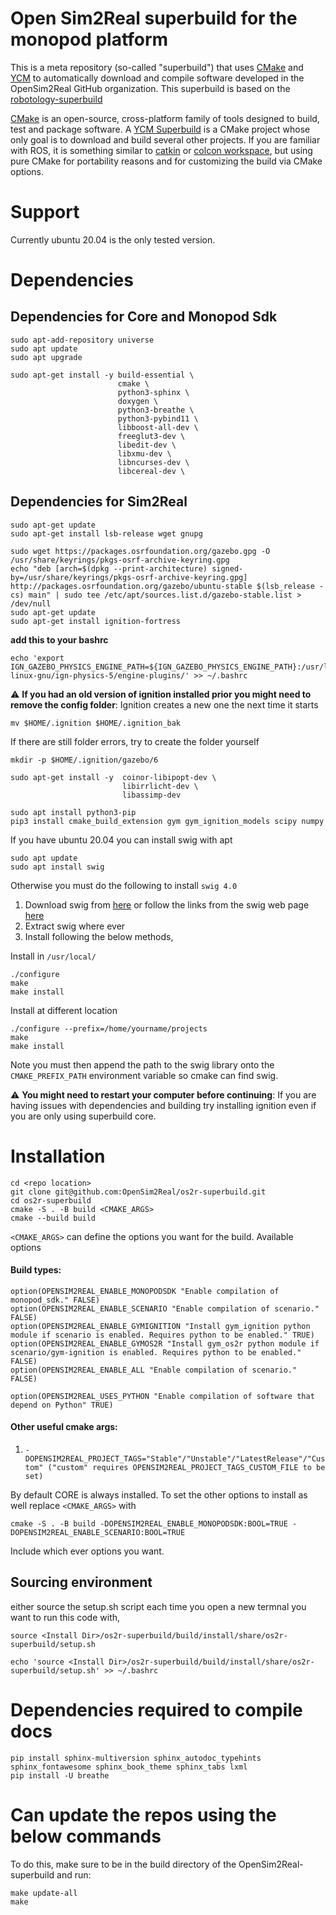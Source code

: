 # Open Sim2Real superbuild for the monopod platform

This is a meta repository (so-called "superbuild") that uses [CMake](https://cmake.org/) and [YCM](https://github.com/robotology/ycm) to automatically
download and compile software developed in the OpenSim2Real GitHub organization. This superbuild is based on the [robotology-superbuild](https://github.com/robotology/robotology-superbuild)

[CMake](https://cmake.org/) is an open-source, cross-platform family of tools designed to build, test and package software.
A [YCM Superbuild](http://robotology.github.io/ycm/gh-pages/git-master/index.html#superbuild) is a CMake project whose only goal is to download and build several other projects.
If you are familiar with ROS, it is something similar to [catkin](http://wiki.ros.org/catkin/workspaces) or [colcon workspace](https://colcon.readthedocs.io/en/released/user/quick-start.html), but using pure CMake for portability reasons and for customizing the build via CMake options.

<!-- Furthermore, the `robotology-superbuild` also contains some infrastructure to build **binaries** of the contained projects for some platforms.
You can read more about the superbuild concept in [YCM documentation](http://robotology.github.io/ycm/gh-pages/latest/index.html) or in the [related IRC paper](http://lornat75.github.io/papers/2018/domenichelli-irc.pdf). -->
# Support
Currently ubuntu 20.04 is the only tested version.

# Dependencies

## Dependencies for Core and Monopod Sdk

```
sudo apt-add-repository universe
sudo apt update
sudo apt upgrade
```

```
sudo apt-get install -y build-essential \
                        cmake \
                        python3-sphinx \
                        doxygen \
                        python3-breathe \
                        python3-pybind11 \
                        libboost-all-dev \
                        freeglut3-dev \
                        libedit-dev \
                        libxmu-dev \
                        libncurses-dev \
                        libcereal-dev \
```

## Dependencies for Sim2Real

```
sudo apt-get update
sudo apt-get install lsb-release wget gnupg
```

```
sudo wget https://packages.osrfoundation.org/gazebo.gpg -O /usr/share/keyrings/pkgs-osrf-archive-keyring.gpg
echo "deb [arch=$(dpkg --print-architecture) signed-by=/usr/share/keyrings/pkgs-osrf-archive-keyring.gpg] http://packages.osrfoundation.org/gazebo/ubuntu-stable $(lsb_release -cs) main" | sudo tee /etc/apt/sources.list.d/gazebo-stable.list > /dev/null
sudo apt-get update
sudo apt-get install ignition-fortress
```

**add this to your bashrc**

```
echo 'export IGN_GAZEBO_PHYSICS_ENGINE_PATH=${IGN_GAZEBO_PHYSICS_ENGINE_PATH}:/usr/lib/x86_64-linux-gnu/ign-physics-5/engine-plugins/' >> ~/.bashrc
```

:warning: **If you had an old version of ignition installed prior you might need to remove the config folder**: Ignition creates a new one the next time it starts
```
mv $HOME/.ignition $HOME/.ignition_bak
```
If there are still folder errors, try to create the folder yourself
```
mkdir -p $HOME/.ignition/gazebo/6
```

```
sudo apt-get install -y  coinor-libipopt-dev \
                         libirrlicht-dev \
                         libassimp-dev
```

```
sudo apt install python3-pip
pip3 install cmake_build_extension gym gym_ignition_models scipy numpy
```

If you have ubuntu 20.04 you can install swig with apt
```
sudo apt update
sudo apt install swig
```

Otherwise you must do the following to install `swig 4.0`
1. Download swig from [here](https://sourceforge.net/projects/swig/files/swigwin/swigwin-4.0.2/swigwin-4.0.2.zip/download?use_mirror=newcontinuum) or follow the links from the swig web page [here](http://www.swig.org/download.html)
2. Extract swig where ever
3. Install following the below methods,

Install in `/usr/local/`
```
./configure
make
make install
```

Install at different location
```
./configure --prefix=/home/yourname/projects
make
make install
```
Note you must then append the path to the swig library onto the `CMAKE_PREFIX_PATH` environment variable so cmake can find swig.

:warning: **You might need to restart your computer before continuing**: If you are having issues with dependencies and building try installing ignition even if you are only using superbuild core.

# Installation

```
cd <repo location>
git clone git@github.com:OpenSim2Real/os2r-superbuild.git
cd os2r-superbuild
cmake -S . -B build <CMAKE_ARGS>
cmake --build build
```

`<CMAKE_ARGS>` can define the options you want for the build. Available options

#### Build types:

```
option(OPENSIM2REAL_ENABLE_MONOPODSDK "Enable compilation of monopod_sdk." FALSE)
option(OPENSIM2REAL_ENABLE_SCENARIO "Enable compilation of scenario." FALSE)
option(OPENSIM2REAL_ENABLE_GYMIGNITION "Install gym_ignition python module if scenario is enabled. Requires python to be enabled." TRUE)
option(OPENSIM2REAL_ENABLE_GYMOS2R "Install gym_os2r python module if scenario/gym-ignition is enabled. Requires python to be enabled." FALSE)
option(OPENSIM2REAL_ENABLE_ALL "Enable compilation of scenario." FALSE)

option(OPENSIM2REAL_USES_PYTHON "Enable compilation of software that depend on Python" TRUE)
```
#### Other useful cmake args:

1. `-DOPENSIM2REAL_PROJECT_TAGS="Stable"/"Unstable"/"LatestRelease"/"Custom" ("custom" requires OPENSIM2REAL_PROJECT_TAGS_CUSTOM_FILE to be set)`

By default CORE is always installed. To set the other options to install as well replace `<CMAKE_ARGS>` with
```
cmake -S . -B build -DOPENSIM2REAL_ENABLE_MONOPODSDK:BOOL=TRUE -DOPENSIM2REAL_ENABLE_SCENARIO:BOOL=TRUE
```

Include which ever options you want.

## Sourcing environment

either source the setup.sh script each time you open a new termnal you want to run this code with,
```
source <Install Dir>/os2r-superbuild/build/install/share/os2r-superbuild/setup.sh
```

```
echo 'source <Install Dir>/os2r-superbuild/build/install/share/os2r-superbuild/setup.sh' >> ~/.bashrc
```


# Dependencies required to compile docs

```
pip install sphinx-multiversion sphinx_autodoc_typehints sphinx_fontawesome sphinx_book_theme sphinx_tabs lxml
pip install -U breathe
```

# Can update the repos using the below commands

To do this, make sure to be in the build directory of the OpenSim2Real-superbuild and run:
```
make update-all
make
```
